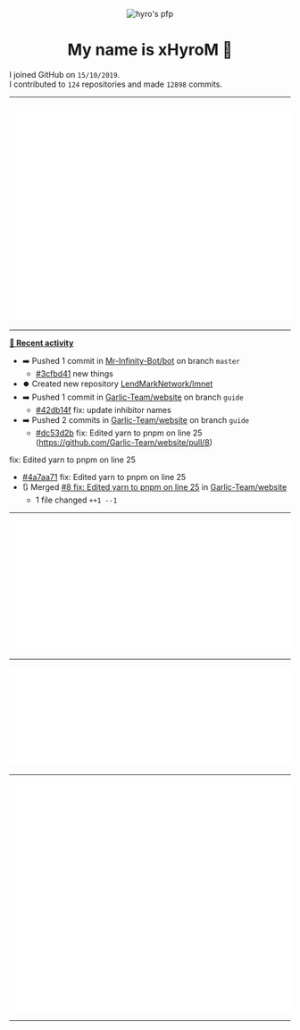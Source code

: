 <p align="center">
    <img src="https://avatars.githubusercontent.com/u/56601352" width="192" alt="hyro's pfp" />
    <h1 align="center">My name is xHyroM 👋</h1>
</p>

I joined GitHub on `15/10/2019`.  
I contributed to `124` repositories and made `12898` commits.  

___

<img src="https://github.com/xHyroM/xHyroM/blob/master/.cache/base.svg">

___

**[📰 Recent activity](https://github.com/xHyroM)**
* ➡️ Pushed 1 commit in [Mr-Infinity-Bot/bot](https://github.com/Mr-Infinity-Bot/bot) on branch `master`
  * [#3cfbd41](https://github.com/Mr-Infinity-Bot/bot/commit/3cfbd41) new things
* ⏺️ Created new repository  [LendMarkNetwork/lmnet](https://github.com/LendMarkNetwork/lmnet)
* ➡️ Pushed 1 commit in [Garlic-Team/website](https://github.com/Garlic-Team/website) on branch `guide`
  * [#42db14f](https://github.com/Garlic-Team/website/commit/42db14f) fix: update inhibitor names
* ➡️ Pushed 2 commits in [Garlic-Team/website](https://github.com/Garlic-Team/website) on branch `guide`
  * [#dc53d2b](https://github.com/Garlic-Team/website/commit/dc53d2b) fix: Edited yarn to pnpm on line 25 (https://github.com/Garlic-Team/website/pull/8)

fix: Edited yarn to pnpm on line 25
  * [#4a7aa71](https://github.com/Garlic-Team/website/commit/4a7aa71) fix: Edited yarn to pnpm on line 25
* 🔃 Merged [#8 fix: Edited yarn to pnpm on line 25](https://github.com/Garlic-Team/website/pull/8) in [Garlic-Team/website](https://github.com/Garlic-Team/website)
  * 1 file changed `++1 --1`


___

<img src="https://github.com/xHyroM/xHyroM/blob/master/.cache/isocalendar.svg">

___

<img src="https://github.com/xHyroM/xHyroM/blob/master/.cache/languages.svg">

___

<img src="https://github.com/xHyroM/xHyroM/blob/master/.cache/achievements.svg">

___